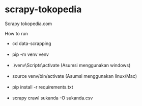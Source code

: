 # scrapy-tokopedia
Scrapy tokopedia.com

How to run
<ul>
  <li>cd data-scrapping</li>
  <br>
  <li>pip -m venv venv</li>
  <br>
  <li>.\venv\Scripts\activate (Asumsi menggunakan windows)</li>
  <br>
  <li>source venv/bin/activate (Asumsi menggunakan linux/Mac)</li>
  <br>
  <li>pip install -r requirements.txt</li>
  <br>
  <li>scrapy crawl sukanda -O sukanda.csv</li>
  <br>
</ul>
